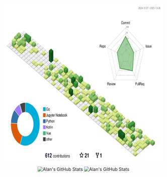 <p align="center">
  <picture>
    <source
      media="(prefers-color-scheme: dark)"
      srcset="./profile-3d-night.svg"
    />
    <source
      media="(prefers-color-scheme: light)"
      srcset="./profile-3d.svg"
    />
    <img
      height="500"
      alt="3D Profile Image"
      src="./profile-3d.svg"
    />
  </picture>
</p>

<p align="center">
  <picture>
    <source media="(prefers-color-scheme: dark)" srcset="https://github-readme-stats.vercel.app/api?username=alanxtl&count_private=true&include_all_commits=true&show_icons=true&hide_border=true&theme=tokyonight" />
    <source media="(prefers-color-scheme: light)" srcset="https://github-readme-stats.vercel.app/api?username=alanxtl&count_private=true&include_all_commits=true&show_icons=true&hide_border=true" />
    <img alt="Alan's GitHub Stats" src="https://github-readme-stats.vercel.app/api?username=alanxtl&count_private=true&include_all_commits=true&show_icons=true&hide_border=true" />
  </picture>
  <picture>
    <source media="(prefers-color-scheme: dark)" srcset="https://streak-stats.demolab.com/?user=alanxtl&theme=transparent&date_format=%5BY.%5Dn.j&count_private=true&include_all_commits=true&hide_border=true&theme=tokyonight" />
    <source media="(prefers-color-scheme: light)" srcset="https://streak-stats.demolab.com/?user=alanxtl&theme=transparent&date_format=%5BY.%5Dn.j&count_private=true&include_all_commits=true&hide_border=true" />
    <img alt="Alan's GitHub Stats" src="https://streak-stats.demolab.com/?user=alanxtl&theme=transparent&date_format=%5BY.%5Dn.j&count_private=true&include_all_commits=true&hide_border=true" />
  </picture>
</p>

